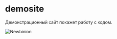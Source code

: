 # demosite
Демонстрационный сайт покажет работу с кодом.

![Newbinion](https://user-images.githubusercontent.com/82241673/131835227-cc137ad3-e8a3-4d38-8fca-dde24d85e068.gif)
